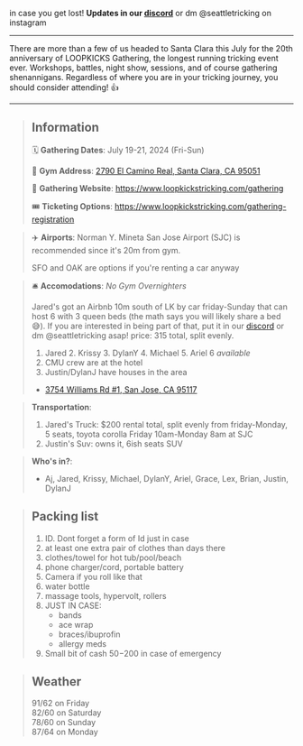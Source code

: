 <!-- # Loopkicks Field Trip -->

in case you get lost!
**Updates in our [discord](https://discord.gg/mGM4Htgj)**
or dm @seattletricking on instagram

---

There are more than a few of us headed to Santa Clara this July for the 20th anniversary of LOOPKICKS Gathering, the longest running tricking event ever. Workshops, battles, night show, sessions, and of course gathering shenannigans. Regardless of where you are in your tricking journey, you should consider attending! 👍

---

> ## Information
>
> 🗓️ **Gathering Dates**: July 19-21, 2024 (Fri-Sun)
>
> 🧭 **Gym Address**: [2790 El Camino Real, Santa Clara, CA 95051](https://www.google.com/maps/place/Loopkicks+Tricking/@37.3511595,-121.9770156,17z/data=!3m1!4b1!4m6!3m5!1s0x808fcbb1a4f785c7:0x38f83d64d579bc3f!8m2!3d37.3511595!4d-121.9770156!16s%2Fg%2F11f6dl8gbw?entry=ttu)
>
> 🔗 **Gathering Website**: https://www.loopkickstricking.com/gathering
>
> 🎟️ **Ticketing Options**: https://www.loopkickstricking.com/gathering-registration

> ✈️ **Airports**: Norman Y. Mineta San Jose Airport (SJC) is recommended since it's 20m from gym.
>
> SFO and OAK are options if you're renting a car anyway

> 🛎️ **Accomodations**: _No Gym Overnighters_
>
> Jared's got an Airbnb 10m south of LK by car friday-Sunday that can host 6 with 3 queen beds (the math says you will likely share a bed 😅). If you are interested in being part of that, put it in our [discord](https://discord.gg/mGM4Htgj) or dm @seattletricking asap! price: 315 total, split evenly.
>
> 1.  Jared 2. Krissy 3. DylanY 4. Michael 5. Ariel 6 _available_
> 2.  CMU crew are at the hotel
> 3.  Justin/DylanJ have houses in the area
>
> - [3754 Williams Rd #1, San Jose, CA 95117](https://maps.app.goo.gl/2poXZm3K4JPkr4TD8)

> **Transportation**:
>
> 1. Jared's Truck: $200 rental total, split evenly from friday-Monday, 5 seats, toyota corolla Friday 10am-Monday 8am at SJC
> 2. Justin's Suv: owns it, 6ish seats SUV

> **Who's in?**:
>
> - Aj, Jared, Krissy, Michael, DylanY, Ariel, Grace, Lex, Brian, Justin, DylanJ

> ## Packing list
>
> 1.  ID. Dont forget a form of Id just in case
> 1.  at least one extra pair of clothes than days there
> 1.  clothes/towel for hot tub/pool/beach
> 1.  phone charger/cord, portable battery
> 1.  Camera if you roll like that
> 1.  water bottle
> 1.  massage tools, hypervolt, rollers
> 1.  JUST IN CASE:
>     - bands
>     - ace wrap
>     - braces/ibuprofin
>     - allergy meds
> 1.  Small bit of cash $50-$200 in case of emergency

> ## Weather
>
> 91/62 on Friday  
> 82/60 on Saturday  
> 78/60 on Sunday  
> 87/64 on Monday
